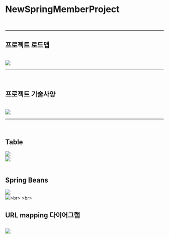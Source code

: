# NewSpringMemberProject
<br>
<hr>

<h2>프로젝트 로드맵</h2><br>
<img src=
"https://github.com/SVVor/NewSpringMemberProject/blob/main/springMemberProject/show/Project%20Roadmap.PNG"/>
<hr>
<br>
<h2>프로젝트 기술사양</h2><br>
<img src=
"https://github.com/SVVor/NewSpringMemberProject/blob/main/springMemberProject/show/1.PNG"/>
<hr>
<br>
<h2>Table</h2>
<img src=
"https://github.com/SVVor/NewSpringMemberProject/blob/main/springMemberProject/show/board_%ED%85%8C%EC%9D%B4%EB%B8%94.PNG"/><br>
<img src=
"https://github.com/SVVor/NewSpringMemberProject/blob/main/springMemberProject/show/member2_%ED%85%8C%EC%9D%B4%EB%B8%94.PNG"/><br>
<br>
<h2>Spring Beans</h2>
<img src=
"https://github.com/SVVor/NewSpringMemberProject/blob/main/springMemberProject/show/servlet-context.PNG"/><br>
<img src=
"https://github.com/SVVor/NewSpringMemberProject/blob/main/springMemberProject/show/root-context.PNG"/>>br>
>br>
<h2>URL mapping 다이어그램<h2>
<img src=
"https://github.com/SVVor/NewSpringMemberProject/blob/main/springMemberProject/show/url_mappings.PNG"/><br>

